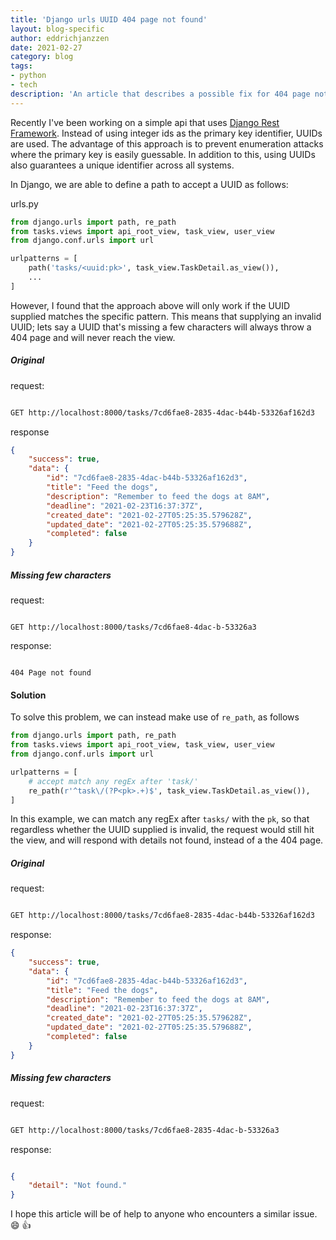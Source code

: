 ```yaml
---
title: 'Django urls UUID 404 page not found'
layout: blog-specific
author: eddrichjanzzen
date: 2021-02-27
category: blog
tags: 
- python
- tech
description: 'An article that describes a possible fix for 404 page not found in urls when using UUIDs as the primary key identifier'
---	
```


Recently I've been working on a simple api that uses [Django Rest Framework](https://www.django-rest-framework.org/). Instead of using integer ids as the primary key identifier, UUIDs are used. The advantage of this approach is to prevent enumeration attacks where the primary key is easily guessable. In addition to this, using UUIDs also guarantees a unique identifier across all systems. 

In Django, we are able to define a path to accept a UUID as follows:

urls.py
```python
from django.urls import path, re_path
from tasks.views import api_root_view, task_view, user_view 
from django.conf.urls import url

urlpatterns = [
    path('tasks/<uuid:pk>', task_view.TaskDetail.as_view()),
    ...
]

```

However, I found that the approach above will only work if the UUID supplied matches the specific pattern. This means that supplying an invalid UUID; lets say a UUID that's missing a few characters will always throw a 404 page and will never reach the view. 

##### Original

request: 
```bash

GET http://localhost:8000/tasks/7cd6fae8-2835-4dac-b44b-53326af162d3

```

response
```json
{
    "success": true,
    "data": {
        "id": "7cd6fae8-2835-4dac-b44b-53326af162d3",
        "title": "Feed the dogs",
        "description": "Remember to feed the dogs at 8AM",
        "deadline": "2021-02-23T16:37:37Z",
        "created_date": "2021-02-27T05:25:35.579628Z",
        "updated_date": "2021-02-27T05:25:35.579688Z",
        "completed": false
    }
}
```

##### Missing few characters

request:
```

GET http://localhost:8000/tasks/7cd6fae8-4dac-b-53326a3

```

response: 
```

404 Page not found

```


#### Solution

To solve this problem, we can instead make use of `re_path`, as follows

```python
from django.urls import path, re_path
from tasks.views import api_root_view, task_view, user_view 
from django.conf.urls import url

urlpatterns = [
    # accept match any regEx after 'task/'
    re_path(r'^task\/(?P<pk>.+)$', task_view.TaskDetail.as_view()),
]

```

In this example, we can match any regEx after `tasks/` with the `pk`, so that regardless whether the UUID supplied is invalid, the request would still hit the view, and will respond with details not found, instead of a the 404 page.

##### Original

request:
```bash

GET http://localhost:8000/tasks/7cd6fae8-2835-4dac-b44b-53326af162d3

```

response:
```json
{
    "success": true,
    "data": {
        "id": "7cd6fae8-2835-4dac-b44b-53326af162d3",
        "title": "Feed the dogs",
        "description": "Remember to feed the dogs at 8AM",
        "deadline": "2021-02-23T16:37:37Z",
        "created_date": "2021-02-27T05:25:35.579628Z",
        "updated_date": "2021-02-27T05:25:35.579688Z",
        "completed": false
    }
}
```

##### Missing few characters

request:
```bash

GET http://localhost:8000/tasks/7cd6fae8-2835-4dac-b-53326a3

```

response: 
```json

{
    "detail": "Not found."
}

```

I hope this article will be of help to anyone who encounters a similar issue. :smile: :thumbsup: 






























